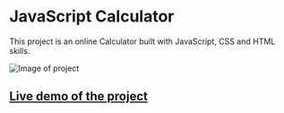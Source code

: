 # JavaScript Calculator

This project is an online Calculator built with JavaScript, CSS and HTML skills.

![Image of project](calc.gif)

## [Live demo of the project](https://stefank-29.github.io/Calculator/)

